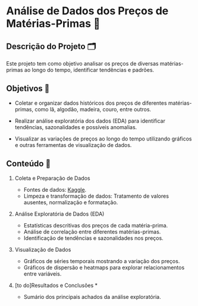 # Análise de Dados dos Preços de Matérias-Primas 🌲

## Descrição do Projeto 🗂️

Este projeto tem como objetivo analisar os preços de diversas matérias-primas ao longo do tempo, identificar tendências e padrões.

## Objetivos 🎯

* Coletar e organizar dados históricos dos preços de diferentes matérias-primas, como lã, algodão, madeira, couro, entre outros.

* Realizar análise exploratória dos dados (EDA) para identificar tendências, sazonalidades e possíveis anomalias.

* Visualizar as variações de preços ao longo do tempo utilizando gráficos e outras ferramentas de visualização de dados.


## Conteúdo 📜

1. Coleta e Preparação de Dados
    * Fontes de dados: [Kaggle](https://www.kaggle.com/datasets/kianwee/agricultural-raw-material-prices-19902020).
    * Limpeza e transformação de dados: Tratamento de valores ausentes, normalização e formatação.

2. Análise Exploratória de Dados (EDA)
    * Estatísticas descritivas dos preços de cada matéria-prima.
    * Análise de correlação entre diferentes matérias-primas.
    * Identificação de tendências e sazonalidades nos preços.

3. Visualização de Dados
    * Gráficos de séries temporais mostrando a variação dos preços.
    * Gráficos de  dispersão e heatmaps para explorar relacionamentos entre variáveis.

4. [to do]Resultados e Conclusões
    * 
    * Sumário dos principais achados da análise exploratória.
